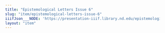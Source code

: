 ```yaml
---
title: "Epistemological Letters Issue 6"
slug: "item/epistemological-letters-issue-6"
iiifJson___NODE: 'https://presentation-iiif.library.nd.edu/epistemological-letters-issue-6/manifest'
layout: "item"
---
```


